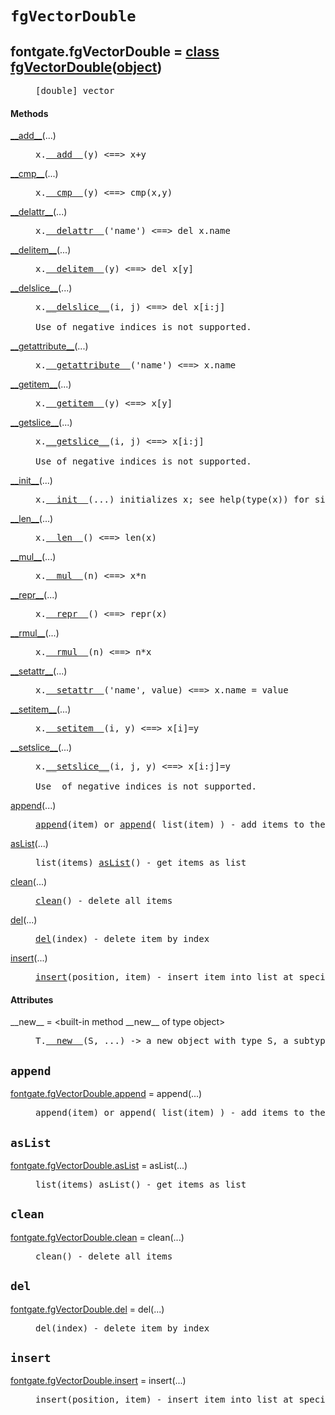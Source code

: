 

<a name="fontgate.fgVectorDouble"></a>

# `fgVectorDouble`


<dt class="class"><h2><span class="class-name">fontgate.fgVectorDouble</span> = <a name="fontgate.fgVectorDouble" href="#fontgate.fgVectorDouble">class fgVectorDouble</a>(<a href="./__builtin__.html#object">object</a>)</h2></dt><dd class="class"><dd>


<pre class="doc" markdown="0">[double] vector</pre>


</dd><h4 class="head-methods">Methods </h4><dl class="function"><dt><a name="fgVectorDouble-__add__" href="#fgVectorDouble-__add__"><span class="function-name">__add__</span></a><span class="argspec">(...)</span></dt><dd>

<pre class="doc" markdown="0">x.<a href="#fontgate.fgVectorDouble-__add__">__add__</a>(y) <==> x+y</pre>

</dd></dl>
<dl class="function"><dt><a name="fgVectorDouble-__cmp__" href="#fgVectorDouble-__cmp__"><span class="function-name">__cmp__</span></a><span class="argspec">(...)</span></dt><dd>

<pre class="doc" markdown="0">x.<a href="#fontgate.fgVectorDouble-__cmp__">__cmp__</a>(y) <==> cmp(x,y)</pre>

</dd></dl>
<dl class="function"><dt><a name="fgVectorDouble-__delattr__" href="#fgVectorDouble-__delattr__"><span class="function-name">__delattr__</span></a><span class="argspec">(...)</span></dt><dd>

<pre class="doc" markdown="0">x.<a href="#fontgate.fgVectorDouble-__delattr__">__delattr__</a>('name') <==> del x.name</pre>

</dd></dl>
<dl class="function"><dt><a name="fgVectorDouble-__delitem__" href="#fgVectorDouble-__delitem__"><span class="function-name">__delitem__</span></a><span class="argspec">(...)</span></dt><dd>

<pre class="doc" markdown="0">x.<a href="#fontgate.fgVectorDouble-__delitem__">__delitem__</a>(y) <==> del x[y]</pre>

</dd></dl>
<dl class="function"><dt><a name="fgVectorDouble-__delslice__" href="#fgVectorDouble-__delslice__"><span class="function-name">__delslice__</span></a><span class="argspec">(...)</span></dt><dd>

<pre class="doc" markdown="0">x.<a href="#fontgate.fgVectorDouble-__delslice__">__delslice__</a>(i, j) <==> del x[i:j]

Use of negative indices is not supported.</pre>

</dd></dl>
<dl class="function"><dt><a name="fgVectorDouble-__getattribute__" href="#fgVectorDouble-__getattribute__"><span class="function-name">__getattribute__</span></a><span class="argspec">(...)</span></dt><dd>

<pre class="doc" markdown="0">x.<a href="#fontgate.fgVectorDouble-__getattribute__">__getattribute__</a>('name') <==> x.name</pre>

</dd></dl>
<dl class="function"><dt><a name="fgVectorDouble-__getitem__" href="#fgVectorDouble-__getitem__"><span class="function-name">__getitem__</span></a><span class="argspec">(...)</span></dt><dd>

<pre class="doc" markdown="0">x.<a href="#fontgate.fgVectorDouble-__getitem__">__getitem__</a>(y) <==> x[y]</pre>

</dd></dl>
<dl class="function"><dt><a name="fgVectorDouble-__getslice__" href="#fgVectorDouble-__getslice__"><span class="function-name">__getslice__</span></a><span class="argspec">(...)</span></dt><dd>

<pre class="doc" markdown="0">x.<a href="#fontgate.fgVectorDouble-__getslice__">__getslice__</a>(i, j) <==> x[i:j]

Use of negative indices is not supported.</pre>

</dd></dl>
<dl class="function"><dt><a name="fgVectorDouble-__init__" href="#fgVectorDouble-__init__"><span class="function-name">__init__</span></a><span class="argspec">(...)</span></dt><dd>

<pre class="doc" markdown="0">x.<a href="#fontgate.fgVectorDouble-__init__">__init__</a>(...) initializes x; see help(type(x)) for signature</pre>

</dd></dl>
<dl class="function"><dt><a name="fgVectorDouble-__len__" href="#fgVectorDouble-__len__"><span class="function-name">__len__</span></a><span class="argspec">(...)</span></dt><dd>

<pre class="doc" markdown="0">x.<a href="#fontgate.fgVectorDouble-__len__">__len__</a>() <==> len(x)</pre>

</dd></dl>
<dl class="function"><dt><a name="fgVectorDouble-__mul__" href="#fgVectorDouble-__mul__"><span class="function-name">__mul__</span></a><span class="argspec">(...)</span></dt><dd>

<pre class="doc" markdown="0">x.<a href="#fontgate.fgVectorDouble-__mul__">__mul__</a>(n) <==> x*n</pre>

</dd></dl>
<dl class="function"><dt><a name="fgVectorDouble-__repr__" href="#fgVectorDouble-__repr__"><span class="function-name">__repr__</span></a><span class="argspec">(...)</span></dt><dd>

<pre class="doc" markdown="0">x.<a href="#fontgate.fgVectorDouble-__repr__">__repr__</a>() <==> repr(x)</pre>

</dd></dl>
<dl class="function"><dt><a name="fgVectorDouble-__rmul__" href="#fgVectorDouble-__rmul__"><span class="function-name">__rmul__</span></a><span class="argspec">(...)</span></dt><dd>

<pre class="doc" markdown="0">x.<a href="#fontgate.fgVectorDouble-__rmul__">__rmul__</a>(n) <==> n*x</pre>

</dd></dl>
<dl class="function"><dt><a name="fgVectorDouble-__setattr__" href="#fgVectorDouble-__setattr__"><span class="function-name">__setattr__</span></a><span class="argspec">(...)</span></dt><dd>

<pre class="doc" markdown="0">x.<a href="#fontgate.fgVectorDouble-__setattr__">__setattr__</a>('name', value) <==> x.name = value</pre>

</dd></dl>
<dl class="function"><dt><a name="fgVectorDouble-__setitem__" href="#fgVectorDouble-__setitem__"><span class="function-name">__setitem__</span></a><span class="argspec">(...)</span></dt><dd>

<pre class="doc" markdown="0">x.<a href="#fontgate.fgVectorDouble-__setitem__">__setitem__</a>(i, y) <==> x[i]=y</pre>

</dd></dl>
<dl class="function"><dt><a name="fgVectorDouble-__setslice__" href="#fgVectorDouble-__setslice__"><span class="function-name">__setslice__</span></a><span class="argspec">(...)</span></dt><dd>

<pre class="doc" markdown="0">x.<a href="#fontgate.fgVectorDouble-__setslice__">__setslice__</a>(i, j, y) <==> x[i:j]=y

Use  of negative indices is not supported.</pre>

</dd></dl>
<dl class="function"><dt><a name="fgVectorDouble-append" href="#fgVectorDouble-append"><span class="function-name">append</span></a><span class="argspec">(...)</span></dt><dd>

<pre class="doc" markdown="0"><a href="#fontgate.fgVectorDouble-append">append</a>(item) or <a href="#fontgate.fgVectorDouble-append">append</a>( list(item) ) - add items to the end of the list</pre>

</dd></dl>
<dl class="function"><dt><a name="fgVectorDouble-asList" href="#fgVectorDouble-asList"><span class="function-name">asList</span></a><span class="argspec">(...)</span></dt><dd>

<pre class="doc" markdown="0">list(items) <a href="#fontgate.fgVectorDouble-asList">asList</a>() - get items as list</pre>

</dd></dl>
<dl class="function"><dt><a name="fgVectorDouble-clean" href="#fgVectorDouble-clean"><span class="function-name">clean</span></a><span class="argspec">(...)</span></dt><dd>

<pre class="doc" markdown="0"><a href="#fontgate.fgVectorDouble-clean">clean</a>() - delete all items</pre>

</dd></dl>
<dl class="function"><dt><a name="fgVectorDouble-del" href="#fgVectorDouble-del"><span class="function-name">del</span></a><span class="argspec">(...)</span></dt><dd>

<pre class="doc" markdown="0"><a href="#fontgate.fgVectorDouble-del">del</a>(index) - delete item by index</pre>

</dd></dl>
<dl class="function"><dt><a name="fgVectorDouble-insert" href="#fgVectorDouble-insert"><span class="function-name">insert</span></a><span class="argspec">(...)</span></dt><dd>

<pre class="doc" markdown="0"><a href="#fontgate.fgVectorDouble-insert">insert</a>(position, item) - insert item into list at specified position</pre>

</dd></dl>

  <h4 class="head-attrs">Attributes </h4><dl><dt><span class="other-name">__new__</span> = &lt;built-in method __new__ of type object&gt;<dd>

<pre class="doc" markdown="0">T.<a href="#fontgate.fgVectorDouble-__new__">__new__</a>(S, ...) -> a new object with type S, a subtype of T</pre>

</dd></dl>
</dd>


<a name="fontgate.fgVectorDouble.append"></a>

## `append`


<dl class="function"><dt><a name="-fontgate.fgVectorDouble.append" href="#-fontgate.fgVectorDouble.append"><span class="function-name">fontgate.fgVectorDouble.append</span></a> = append<span class="argspec">(...)</span></dt><dd>

<pre class="doc" markdown="0">append(item) or append( list(item) ) - add items to the end of the list</pre>

</dd></dl>



<a name="fontgate.fgVectorDouble.asList"></a>

## `asList`


<dl class="function"><dt><a name="-fontgate.fgVectorDouble.asList" href="#-fontgate.fgVectorDouble.asList"><span class="function-name">fontgate.fgVectorDouble.asList</span></a> = asList<span class="argspec">(...)</span></dt><dd>

<pre class="doc" markdown="0">list(items) asList() - get items as list</pre>

</dd></dl>



<a name="fontgate.fgVectorDouble.clean"></a>

## `clean`


<dl class="function"><dt><a name="-fontgate.fgVectorDouble.clean" href="#-fontgate.fgVectorDouble.clean"><span class="function-name">fontgate.fgVectorDouble.clean</span></a> = clean<span class="argspec">(...)</span></dt><dd>

<pre class="doc" markdown="0">clean() - delete all items</pre>

</dd></dl>



<a name="fontgate.fgVectorDouble.del"></a>

## `del`


<dl class="function"><dt><a name="-fontgate.fgVectorDouble.del" href="#-fontgate.fgVectorDouble.del"><span class="function-name">fontgate.fgVectorDouble.del</span></a> = del<span class="argspec">(...)</span></dt><dd>

<pre class="doc" markdown="0">del(index) - delete item by index</pre>

</dd></dl>



<a name="fontgate.fgVectorDouble.insert"></a>

## `insert`


<dl class="function"><dt><a name="-fontgate.fgVectorDouble.insert" href="#-fontgate.fgVectorDouble.insert"><span class="function-name">fontgate.fgVectorDouble.insert</span></a> = insert<span class="argspec">(...)</span></dt><dd>

<pre class="doc" markdown="0">insert(position, item) - insert item into list at specified position</pre>

</dd></dl>


